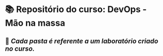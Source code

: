 # 📚 Repositório do curso: DevOps - Mão na massa 
## 📁 *Cada pasta é referente a um laboratório criado no curso.*
